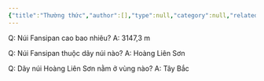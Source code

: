```yaml
---
{"title":"Thường thức","author":[],"type":null,"category":null,"related":[],"word-count":null,"dg-publish":true,"dg-hide":true,"tags":[],"TARGET DECK":"Everything::Knowledge","FILE TAGS":"knowledge","permalink":"/3-areas/thuong-thuc/thuong-thuc/","hide":true,"dgPassFrontmatter":true}
---
```



Q: Núi Fansipan cao bao nhiêu?
A: 3147,3 m
<!--ID: 1693997024143-->


Q: Núi Fansipan thuộc dãy núi nào?
A: Hoàng Liên Sơn
<!--ID: 1693997024158-->


Q: Dãy núi Hoàng Liên Sơn nằm ở vùng nào?
A: Tây Bắc
<!--ID: 1693997024172-->


